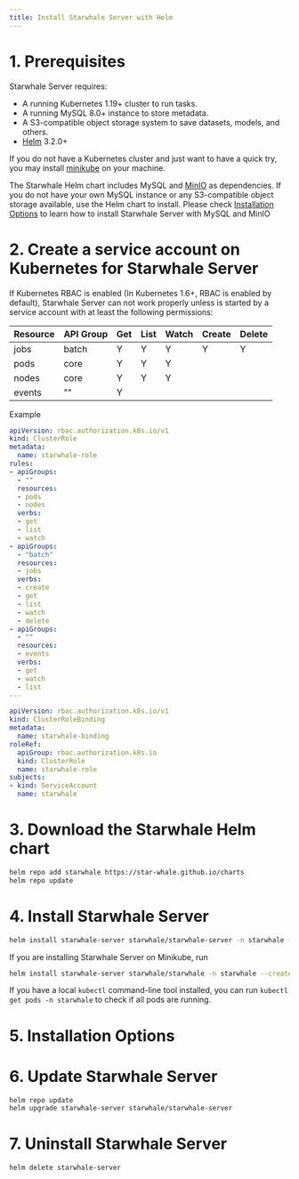 ```yaml
---
title: Install Starwhale Server with Helm
---
```


# 1. Prerequisites

Starwhale Server requires:
* A running Kubernetes 1.19+ cluster to run tasks.
* A running MySQL 8.0+ instance to store metadata.
* A S3-compatible object storage system to save datasets, models, and others.
* [Helm](https://helm.sh) 3.2.0+

If you do not have a Kubernetes cluster and just want to have a quick try, you may install [minikube](https://minikube.sigs.k8s.io/docs/start/) on your machine.

The Starwhale Helm chart includes MySQL and [MinIO](https://min.io/) as dependencies. If you do not have your own MySQL instance or any S3-compatible object storage available, use the Helm chart to install. Please check [Installation Options](#4-installation-options) to learn how to install Starwhale Server with MySQL and MinIO

# 2. Create a service account on Kubernetes for Starwhale Server

If Kubernetes RBAC is enabled (In Kubernetes 1.6+, RBAC is enabled by default), Starwhale Server can not work properly unless is started by a service account with at least the following permissions:

| Resource | API Group | Get | List | Watch | Create | Delete |
|----------|-----------|-----|------|-------|--------|--------|
| jobs     | batch     | Y   | Y    | Y     | Y      | Y      |
| pods     | core      | Y   | Y    | Y     |        |        |
| nodes    | core      | Y   | Y    | Y     |        |        |
| events   | ""        | Y   |      |       |        |        |

Example

```yaml
apiVersion: rbac.authorization.k8s.io/v1
kind: ClusterRole
metadata:
  name: starwhale-role
rules:
- apiGroups:
  - ""
  resources:
  - pods
  - nodes
  verbs:
  - get
  - list
  - watch
- apiGroups:
  - "batch"
  resources:
  - jobs
  verbs:
  - create
  - get
  - list
  - watch
  - delete
- apiGroups:
  - ""
  resources:
  - events
  verbs:
  - get
  - watch
  - list
---

apiVersion: rbac.authorization.k8s.io/v1
kind: ClusterRoleBinding
metadata:
  name: starwhale-binding
roleRef:
  apiGroup: rbac.authorization.k8s.io
  kind: ClusterRole
  name: starwhale-role
subjects:
- kind: ServiceAccount
  name: starwhale
```

# 3. Download the Starwhale Helm chart

```bash
helm repo add starwhale https://star-whale.github.io/charts
helm repo update
```

# 4. Install Starwhale Server

```bash
helm install starwhale-server starwhale/starwhale-server -n starwhale --create-namespace
```

If you are installing Starwhale Server on Minikube, run
```bash
helm install starwhale-server starwhale/starwhale -n starwhale --create-namespace --set minikube.enabled=true
```

If you have a local `kubectl` command-line tool installed, you can run `kubectl get pods -n starwhale` to check if all pods are running.

# 5. Installation Options

# 6. Update Starwhale Server

```bash
helm repo update
helm upgrade starwhale-server starwhale/starwhale-server
```

# 7. Uninstall Starwhale Server

```bash
helm delete starwhale-server
```